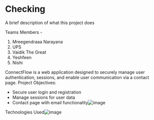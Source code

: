 
# Checking

A brief description of what this project does

Teams Members -
1. Mreegendraaa Narayana
2. UPS
3. Vaidik The Great
4. Yeshfeen
5. Nishi


ConnectFlow is a web application designed to securely manage user authentication, sessions, and enable user communication via a contact page.
Project Objectives:
- Secure user login and registration
- Manage sessions for user data
- Contact page with email functionality![image](https://github.com/user-attachments/assets/dd20422f-526e-4df6-b9c8-042561cf206e)

Technologies Used![image](https://github.com/user-attachments/assets/c424c84c-2243-4845-8262-7002350a9074)
